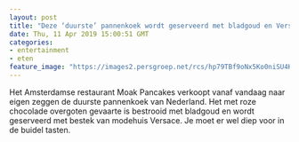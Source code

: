 ```yaml
---
layout: post
title: "Deze ‘duurste’ pannenkoek wordt geserveerd met bladgoud en Versace-bestek"
date: Thu, 11 Apr 2019 15:00:51 GMT
categories: 
- entertainment 
- eten 
feature_image: "https://images2.persgroep.net/rcs/hp79TBf9oNx5Ko0niSU4KWm-uA0/diocontent/145245690/_fitwidth/400/?appId=21791a8992982cd8da851550a453bd7f&quality=0.7"
---
```


Het Amsterdamse restaurant Moak Pancakes verkoopt vanaf vandaag naar eigen zeggen de duurste pannenkoek van Nederland. Het met roze chocolade overgoten gevaarte is bestrooid met bladgoud en wordt geserveerd met bestek van modehuis Versace. Je moet er wel diep voor in de buidel tasten.
